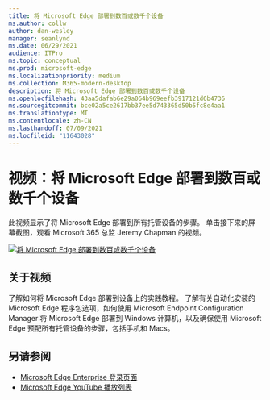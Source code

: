 ```yaml
---
title: 将 Microsoft Edge 部署到数百或数千个设备
ms.author: collw
author: dan-wesley
manager: seanlynd
ms.date: 06/29/2021
audience: ITPro
ms.topic: conceptual
ms.prod: microsoft-edge
ms.localizationpriority: medium
ms.collection: M365-modern-desktop
description: 将 Microsoft Edge 部署到数百或数千个设备
ms.openlocfilehash: 43aa5dafab6e29a064b969eefb3917121d6b4736
ms.sourcegitcommit: bce02a5ce2617bb37ee5d743365d50b5fc8e4aa1
ms.translationtype: MT
ms.contentlocale: zh-CN
ms.lasthandoff: 07/09/2021
ms.locfileid: "11643028"
---
```

# <a name="video-deploy-microsoft-edge-to-hundreds-or-thousands-of-devices"></a>视频：将 Microsoft Edge 部署到数百或数千个设备

此视频显示了将 Microsoft Edge 部署到所有托管设备的步骤。 单击接下来的屏幕截图，观看 Microsoft 365 总监 Jeremy Chapman 的视频。

[![将 Microsoft Edge 部署到数百或数千个设备](media/microsoft-edge-video-deploy/0.png)](http://www.youtube.com/watch?v=o90UsN6g6NE "Deploy Microsoft Edge to hundreds or thousands of devices")

## <a name="about-the-video"></a>关于视频

了解如何将 Microsoft Edge 部署到设备上的实践教程。 了解有关自动化安装的 Microsoft Edge 程序包选项，如何使用 Microsoft Endpoint Configuration Manager 将 Microsoft Edge 部署到 Windows 计算机，以及确保使用 Microsoft Edge 预配所有托管设备的步骤，包括手机和 Macs。

## <a name="see-also"></a>另请参阅

- [Microsoft Edge Enterprise 登录页面](https://aka.ms/EdgeEnterprise)
- [Microsoft Edge YouTube 播放列表](https://www.youtube.com/playlist?list=PLXtHYVsvn_b-uXh1tMeYpT-0iD8tD3tFy)

